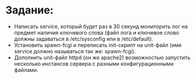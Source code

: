# Задание:
* Написать service, который будет раз в 30 секунд мониторить лог на предмет наличия ключевого слова (файл лога и ключевое слово должны задаваться в /etc/sysconfig или в /etc/default).
* Установить spawn-fcgi и переписать init-скрипт на unit-файл (имя service должно называться так же: spawn-fcgi).
* Дополнить unit-файл httpd (он же apache2) возможностью запустить несколько инстансов сервера с разными конфигурационными файлами.
